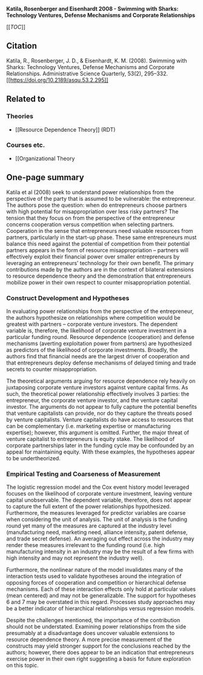 **Katila, Rosenberger and Eisenhardt 2008 - Swimming with Sharks: Technology Ventures, Defense Mechanisms and Corporate Relationships**

[[_TOC_]]

## Citation
Katila, R., Rosenberger, J. D., & Eisenhardt, K. M. (2008). Swimming with Sharks: Technology Ventures, Defense Mechanisms and Corporate Relationships. Administrative Science Quarterly, 53(2), 295–332. [[https://doi.org/10.2189/asqu.53.2.295]]

## Related to

### Theories
* [[Resource Dependence Theory]] (RDT)

### Courses etc.
* [[Organizational Theory 

## One-page summary
Katila et al (2008) seek to understand power relationships from the perspective of the party that is assumed to be vulnerable: the entrepreneur.  The authors pose the question: when do entrepreneurs choose partners with high potential for misappropriation over less risky partners? The tension that they focus on from the perspective of the entrepreneur concerns cooperation versus competition when selecting partners.  Cooperation in the sense that entrepreneurs need valuable resources from partners, particularly in the start-up phase.  These same entrepreneurs must balance this need against the potential of competition from their potential partners appears in the form of resource misappropriation – partners will effectively exploit their financial power over smaller entrepreneurs by leveraging an entrepreneurs’ technology for their own benefit.  The primary contributions made by the authors are in the context of bilateral extensions to resource dependence theory and the demonstration that entrepreneurs mobilize power in their own respect to counter misappropriation potential. 

### Construct Development and Hypotheses 
In evaluating power relationships from the perspective of the entrepreneur, the authors hypothesize on relationships where competition would be greatest with partners – corporate venture investors.  The dependent variable is, therefore, the likelihood of corporate venture investment in a particular funding round.  Resource dependence (cooperation) and defense mechanisms (averting exploitation power from partners) are hypothesized as predictors of the likelihood of corporate investments.  Broadly, the authors find that financial needs are the largest driver of cooperation and that entrepreneurs deploy defense mechanisms of delayed timing and trade secrets to counter misappropriation. 

The theoretical arguments arguing for resource dependence rely heavily on juxtaposing corporate venture investors against venture capital firms.  As such, the theoretical power relationship effectively involves 3 parties: the entrepreneur, the corporate venture investor, and the venture capital investor.  The arguments do not appear to fully capture the potential benefits that venture capitalists can provide, nor do they capture the threats posed by venture capitalists.  Venture capitalists do have access to resources that can be complementary (i.e. marketing expertise or manufacturing expertise); however, this argument is omitted.  Further, the major threat of venture capitalist to entrepreneurs is equity stake.  The likelihood of corporate partnerships later in the funding cycle may be confounded by an appeal for maintaining equity.  With these examples, the hypotheses appear to be undertheorized. 

### Empirical Testing and Coarseness of Measurement 
The logistic regression model and the Cox event history model leveraged focuses on the likelihood of corporate venture investment, leaving venture capital unobservable.  The dependent variable, therefore, does not appear to capture the full extent of the power relationships hypothesized.  Furthermore, the measures leveraged for predictor variables are coarse when considering the unit of analysis.  The unit of analysis is the funding round yet many of the measures are captured at the industry level (manufacturing need, marketing need, alliance intensity, patent defense, and trade secret defense).  An averaging out effect across the industry may render these measures irrelevant to the funding round (i.e. high manufacturing intensity in an industry may be the result of a few firms with high intensity and may not represent the industry well). 

Furthermore, the nonlinear nature of the model invalidates many of the interaction tests used to validate hypotheses around the integration of opposing forces of cooperation and competition or hierarchical defense mechanisms.  Each of these interaction effects only hold at particular values (mean centered) and may not be generalizable.  The support for hypotheses 6 and 7 may be overstated in this regard.  Processes study approaches may be a better indicator of hierarchical relationships versus regression models. 

Despite the challenges mentioned, the importance of the contribution should not be understated.  Examining power relationships from the side presumably at a disadvantage does uncover valuable extensions to resource dependence theory.  A more precise measurement of the constructs may yield stronger support for the conclusions reached by the authors; however, there does appear to be an indication that entrepreneurs exercise power in their own right suggesting a basis for future exploration on this topic.